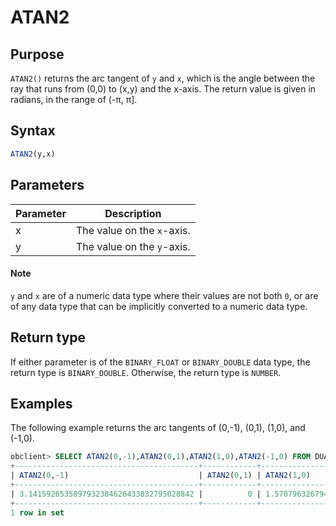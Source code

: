 # ATAN2

## Purpose

`ATAN2()` returns the arc tangent of `y` and `x`, which is the angle between the ray that runs from (0,0) to (x,y) and the x-axis. The return value is given in radians, in the range of (-π, π\].

## Syntax

```sql
ATAN2(y,x)
```

## Parameters

| Parameter | Description |
|----|---------------|
| x | The value on the `x`-axis.  |
| y | The value on the `y`-axis.  |

  <main id="notice" type='explain'>
    <h4>Note</h4>
    <p><code>y</code> and <code>x</code> are of a numeric data type where their values are not both <code>0</code>, or are of any data type that can be implicitly converted to a numeric data type. </p>
  </main>

## Return type

If either parameter is of the `BINARY_FLOAT` or `BINARY_DOUBLE` data type, the return type is `BINARY_DOUBLE`. Otherwise, the return type is `NUMBER`.

## Examples

The following example returns the arc tangents of (0,-1), (0,1), (1,0), and (-1,0).

```sql
obclient> SELECT ATAN2(0,-1),ATAN2(0,1),ATAN2(1,0),ATAN2(-1,0) FROM DUAL;
+-----------------------------------------+------------+-----------------------------------------+------------------------------------------+
| ATAN2(0,-1)                             | ATAN2(0,1) | ATAN2(1,0)                              | ATAN2(-1,0)                              |
+-----------------------------------------+------------+-----------------------------------------+------------------------------------------+
| 3.1415926535897932384626433832795028842 |          0 | 1.5707963267948966192313216916397514421 | -1.5707963267948966192313216916397514421 |
+-----------------------------------------+------------+-----------------------------------------+------------------------------------------+
1 row in set
```
